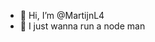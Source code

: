 - 👋 Hi, I’m @MartijnL4
- 👀 I just wanna run a node man

<!---
MartijnL4/MartijnL4 is a ✨ special ✨ repository because its `README.md` (this file) appears on your GitHub profile.
You can click the Preview link to take a look at your changes.
--->
